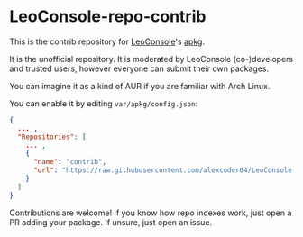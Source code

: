 
# LeoConsole-repo-contrib

This is the contrib repository for [LeoConsole](https://github.com/BoettcherDasOriginal/LeoConsole)'s
[apkg](https://github.com/alexcoder04/LeoConsole-apkg).

It is the unofficial repository. It is moderated by LeoConsole (co-)developers
and trusted users, however everyone can submit their own packages.

You can imagine it as a kind of AUR if you are familiar with Arch Linux.

You can enable it by editing `var/apkg/config.json`:

```json
{
  ... ,
  "Repositories": [
    ... ,
    {
      "name": "contrib",
      "url": "https://raw.githubusercontent.com/alexcoder04/LeoConsole-repo-contrib/main/index.json"
    }
  ]
}

```

Contributions are welcome! If you know how repo indexes work, just open a PR
adding your package. If unsure, just open an issue.

